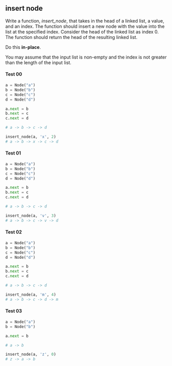 ## insert node

Write a function, _insert_node_, that takes in the head of a linked list, a value, and an index. The function should insert a new node with the value into the list at the specified index. Consider the head of the linked list as index 0. The function should return the head of the resulting linked list.

Do this **in-place**.

You may assume that the input list is non-empty and the index is not greater than the length of the input list.


#### Test 00
```python
a = Node("a")
b = Node("b")
c = Node("c")
d = Node("d")

a.next = b
b.next = c
c.next = d

# a -> b -> c -> d

insert_node(a, 'x', 2)
# a -> b -> x -> c -> d
```
#### Test 01
```python
a = Node("a")
b = Node("b")
c = Node("c")
d = Node("d")

a.next = b
b.next = c
c.next = d

# a -> b -> c -> d

insert_node(a, 'v', 3)
# a -> b -> c -> v -> d
```
#### Test 02

```python
a = Node("a")
b = Node("b")
c = Node("c")
d = Node("d")

a.next = b
b.next = c
c.next = d

# a -> b -> c -> d

insert_node(a, 'm', 4)
# a -> b -> c -> d -> m
```
#### Test 03

```python
a = Node("a")
b = Node("b")

a.next = b

# a -> b

insert_node(a, 'z', 0)
# z -> a -> b
```